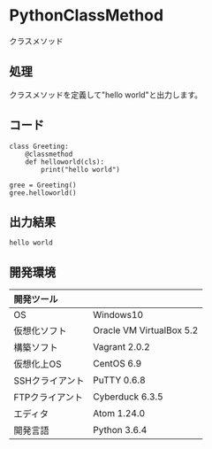 # PythonClassMethod
クラスメソッド

## 処理
クラスメソッドを定義して"hello world"と出力します。

## コード
```
class Greeting:
    @classmethod
    def helloworld(cls):
        print("hello world")

gree = Greeting()
gree.helloworld()
```

## 出力結果  
```
hello world
```
  
## 開発環境
| 開発ツール |  |
|:-|:-|
| OS | Windows10 |
| 仮想化ソフト | Oracle VM VirtualBox 5.2 |
| 構築ソフト | Vagrant 2.0.2 |
| 仮想化上OS | CentOS 6.9 |
| SSHクライアント | PuTTY 0.6.8 |
| FTPクライアント | Cyberduck 6.3.5 |
| エディタ | Atom 1.24.0 |
| 開発言語 | Python 3.6.4 |

